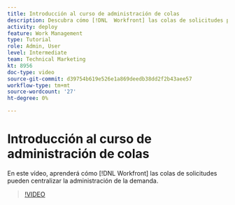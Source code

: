 ```yaml
---
title: Introducción al curso de administración de colas
description: Descubra cómo [!DNL  Workfront] las colas de solicitudes pueden centralizar la administración de la demanda.
activity: deploy
feature: Work Management
type: Tutorial
role: Admin, User
level: Intermediate
team: Technical Marketing
kt: 8956
doc-type: video
source-git-commit: d39754b619e526e1a869deedb38dd2f2b43aee57
workflow-type: tm+mt
source-wordcount: '27'
ht-degree: 0%

---
```


# Introducción al curso de administración de colas

En este vídeo, aprenderá cómo [!DNL  Workfront] las colas de solicitudes pueden centralizar la administración de la demanda.

>[!VIDEO](https://video.tv.adobe.com/v/335219/?quality=12)
